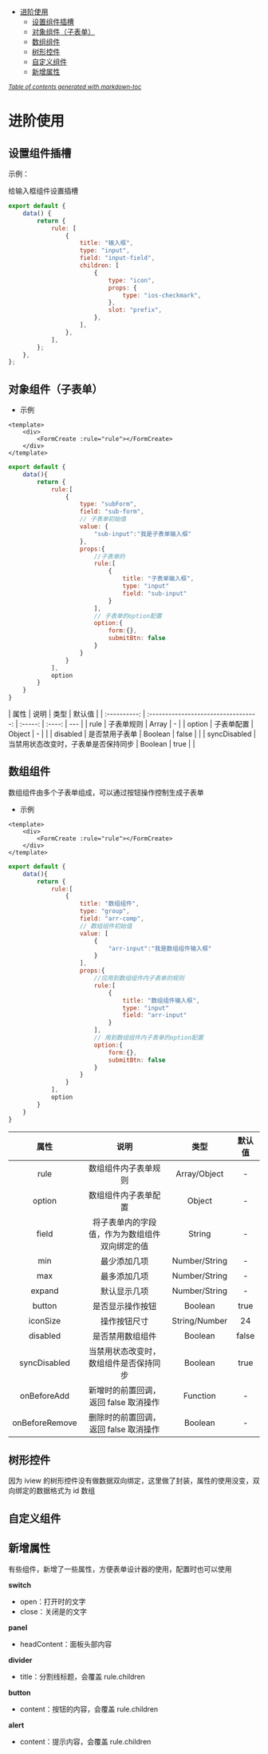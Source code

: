 - [进阶使用](#进阶使用)
  - [设置组件插槽](#设置组件插槽)
  - [对象组件（子表单）](#对象组件子表单)
  - [数组组件](#数组组件)
  - [树形控件](#树形控件)
  - [自定义组件](#自定义组件)
  - [新增属性](#新增属性)

<small><i><a href='http://ecotrust-canada.github.io/markdown-toc/'>Table of contents generated with markdown-toc</a></i></small>

# 进阶使用

## 设置组件插槽

示例：

给输入框组件设置插槽

```js
export default {
    data() {
        return {
            rule: [
                {
                    title: "输入框",
                    type: "input",
                    field: "input-field",
                    children: [
                        {
                            type: "icon",
                            props: {
                                type: "ios-checkmark",
                            },
                            slot: "prefix",
                        },
                    ],
                },
            ],
        };
    },
};
```

## 对象组件（子表单）

-   示例

```vue
<template>
    <div>
        <FormCreate :rule="rule"></FormCreate>
    </div>
</template>
```

```js
export default {
    data(){
        return {
            rule:[
                {
                    type: "subForm",
                    field: "sub-form",
                    // 子表单初始值
                    value: {
                        "sub-input":"我是子表单输入框"
                    },
                    props:{
                        //子表单的
                        rule:[
                            {
                                title: "子表单输入框",
                                type: "input"
                                field: "sub-input"
                            }
                        ],
                        // 子表单的option配置
                        option:{
                            form:{},
                            submitBtn: false
                        }
                    }
                }
            ],
            option
        }
    }
}
```

|     属性     |                 说明                 |  类型   | 默认值 |
| :----------: | :----------------------------------: | :-----: | :----: | --- |
|     rule     |              子表单规则              |  Array  |   -    |
|    option    |              子表单配置              | Object  |   -    |     |
|   disabled   |            是否禁用子表单            | Boolean | false  |     |
| syncDisabled | 当禁用状态改变时，子表单是否保持同步 | Boolean |  true  |     |

## 数组组件

数组组件由多个子表单组成，可以通过按钮操作控制生成子表单

-   示例

```vue
<template>
    <div>
        <FormCreate :rule="rule"></FormCreate>
    </div>
</template>
```

```js
export default {
    data(){
        return {
            rule:[
                {
                    title: "数组组件",
                    type: "group",
                    field: "arr-comp",
                    // 数组组件初始值
                    value: [
                        {
                            "arr-input":"我是数组组件输入框"
                        }
                    ],
                    props:{
                        //应用到数组组件内子表单的规则
                        rule:[
                            {
                                title: "数组组件输入框",
                                type: "input"
                                field: "arr-input"
                            }
                        ],
                        // 用到数组组件内子表单的option配置
                        option:{
                            form:{},
                            submitBtn: false
                        }
                    }
                }
            ],
            option
        }
    }
}
```

|      属性      |                      说明                      |     类型      | 默认值 |
| :------------: | :--------------------------------------------: | :-----------: | :----: |
|      rule      |              数组组件内子表单规则              | Array/Object  |   -    |
|     option     |              数组组件内子表单配置              |    Object     |   -    |
|     field      | 将子表单内的字段值，作为为数组组件双向绑定的值 |    String     |   -    |
|      min       |                  最少添加几项                  | Number/String |   -    |
|      max       |                  最多添加几项                  | Number/String |   -    |
|     expand     |                  默认显示几项                  | Number/String |   -    |
|     button     |                是否显示操作按钮                |    Boolean    |  true  |
|    iconSize    |                  操作按钮尺寸                  | String/Number |   24   |
|    disabled    |                是否禁用数组组件                |    Boolean    | false  |
|  syncDisabled  |     当禁用状态改变时，数组组件是否保持同步     |    Boolean    |  true  |
|  onBeforeAdd   |     新增时的前置回调，返回 false 取消操作      |   Function    |   -    |
| onBeforeRemove |     删除时的前置回调，返回 false 取消操作      |    Boolean    |   -    |

## 树形控件

因为 iview 的树形控件没有做数据双向绑定，这里做了封装，属性的使用没变，双向绑定的数据格式为 id 数组

## 自定义组件

## 新增属性

有些组件，新增了一些属性，方便表单设计器的使用，配置时也可以使用

**switch**

-   open：打开时的文字
-   close：关闭是的文字

**panel**

-   headContent：面板头部内容

**divider**

-   title：分割线标题，会覆盖 rule.children

**button**

-   content：按钮的内容，会覆盖 rule.children

**alert**

-   content：提示内容，会覆盖 rule.children
